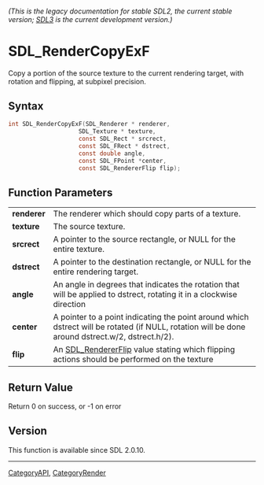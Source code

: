 ###### (This is the legacy documentation for stable SDL2, the current stable version; [SDL3](https://wiki.libsdl.org/SDL3/) is the current development version.)
# SDL_RenderCopyExF

Copy a portion of the source texture to the current rendering target, with rotation and flipping, at subpixel precision.

## Syntax

```c
int SDL_RenderCopyExF(SDL_Renderer * renderer,
                    SDL_Texture * texture,
                    const SDL_Rect * srcrect,
                    const SDL_FRect * dstrect,
                    const double angle,
                    const SDL_FPoint *center,
                    const SDL_RendererFlip flip);

```

## Function Parameters

|                  |                                                                                                                                                  |
| ---------------- | ------------------------------------------------------------------------------------------------------------------------------------------------ |
| **renderer**     | The renderer which should copy parts of a texture.                                                                                               |
| **texture**      | The source texture.                                                                                                                              |
| **srcrect**      | A pointer to the source rectangle, or NULL for the entire texture.                                                                               |
| **dstrect**      | A pointer to the destination rectangle, or NULL for the entire rendering target.                                                                 |
| **angle**        | An angle in degrees that indicates the rotation that will be applied to dstrect, rotating it in a clockwise direction                            |
| **center**       | A pointer to a point indicating the point around which dstrect will be rotated (if NULL, rotation will be done around dstrect.w/2, dstrect.h/2). |
| **flip**         | An [SDL_RendererFlip](SDL_RendererFlip) value stating which flipping actions should be performed on the texture                                  |

## Return Value

Return 0 on success, or -1 on error

## Version

This function is available since SDL 2.0.10.

----
[CategoryAPI](CategoryAPI), [CategoryRender](CategoryRender)


